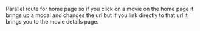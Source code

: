 Parallel route for home page so if you click on a movie on the home page
it brings up a modal and changes the url but if you link directly to that url
it brings you to the movie details page.
